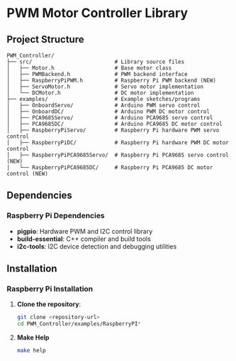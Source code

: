 # PWM Motor Controller Library

## Project Structure

```
PWM_Controller/
├── src/                          # Library source files
│   ├── Motor.h                   # Base motor class
│   ├── PWMBackend.h              # PWM backend interface
│   ├── RaspberryPiPWM.h          # Raspberry Pi PWM backend (NEW)
│   ├── ServoMotor.h              # Servo motor implementation
│   └── DCMotor.h                 # DC motor implementation
├── examples/                     # Example sketches/programs
│   ├── OnboardServo/             # Arduino PWM servo control
│   ├── OnboardDC/                # Arduino PWM DC motor control
│   ├── PCA9685Servo/             # Arduino PCA9685 servo control
│   ├── PCA9685DC/                # Arduino PCA9685 DC motor control
│   ├── RaspberryPiServo/         # Raspberry Pi hardware PWM servo control
│   ├── RaspberryPiDC/            # Raspberry Pi hardware PWM DC motor control
│   ├── RaspberryPiPCA9685Servo/  # Raspberry Pi PCA9685 servo control (NEW)
│   └── RaspberryPiPCA9685DC/     # Raspberry Pi PCA9685 DC motor control (NEW)
```
## Dependencies

### Raspberry Pi Dependencies
- **pigpio**: Hardware PWM and I2C control library
- **build-essential**: C++ compiler and build tools
- **i2c-tools**: I2C device detection and debugging utilities

## Installation

### Raspberry Pi Installation
1. **Clone the repository**:
   ```bash
   git clone <repository-url>
   cd PWM_Controller/examples/RaspberryPI*
   ```

2. **Make Help**
   ```bash
   make help
   ```